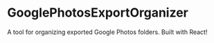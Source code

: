 # GooglePhotosExportOrganizer
A tool for organizing exported Google Photos folders. Built with React!
